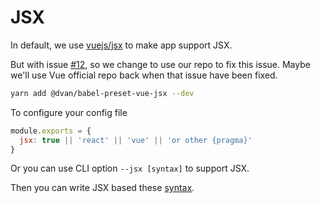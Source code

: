 # JSX

In default, we use [vuejs/jsx](https://github.com/vuejs/jsx) to make app support JSX.

But with issue [#12](https://github.com/vuejs/jsx/issues/12), so we change to use our repo to fix this issue. Maybe we'll use Vue official repo back when that issue have been fixed.

```bash
yarn add @dvan/babel-preset-vue-jsx --dev
```

To configure your config file

```js
module.exports = {
  jsx: true || 'react' || 'vue' || 'or other {pragma}'
}
```

Or you can use CLI option `--jsx [syntax]` to support JSX.

Then you can write JSX based these [syntax](https://github.com/vuejs/jsx#syntax).